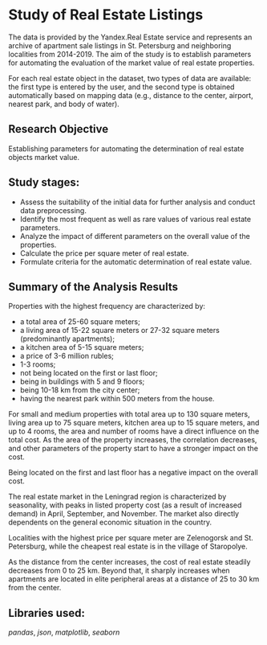 # Study of Real Estate Listings
The data is provided by the Yandex.Real Estate service and represents an archive of apartment sale listings in St. Petersburg and neighboring localities from 2014-2019. The aim of the study is to establish parameters for automating the evaluation of the market value of real estate properties.

For each real estate object in the dataset, two types of data are available: the first type is entered by the user, and the second type is obtained automatically based on mapping data (e.g., distance to the center, airport, nearest park, and body of water).

## Research Objective

Establishing parameters for automating the determination of real estate objects market value.

## Study stages:

- Assess the suitability of the initial data for further analysis and conduct data preprocessing.
- Identify the most frequent as well as rare values of various real estate parameters.
- Analyze the impact of different parameters on the overall value of the properties.
- Calculate the price per square meter of real estate.
- Formulate criteria for the automatic determination of real estate value.

## Summary of the Analysis Results

Properties with the highest frequency are characterized by:

- a total area of 25-60 square meters;
- a living area of 15-22 square meters or 27-32 square meters (predominantly apartments);
- a kitchen area of 5-15 square meters;
- a price of 3-6 million rubles;
- 1-3 rooms;
- not being located on the first or last floor;
- being in buildings with 5 and 9 floors;
- being 10-18 km from the city center;
- having the nearest park within 500 meters from the house.
  
For small and medium properties with total area up to 130 square meters, living area up to 75 square meters, kitchen area up to 15 square meters, and up to 4 rooms, the area and number of rooms have a direct influence on the total cost. As the area of the property increases, the correlation decreases, and other parameters of the property start to have a stronger impact on the cost.

Being located on the first and last floor has a negative impact on the overall cost.

The real estate market in the Leningrad region is characterized by seasonality, with peaks in listed property cost (as a result of increased demand) in April, September, and November. The market also directly dependents on the general economic situation in the country.

Localities with the highest price per square meter are Zelenogorsk and St. Petersburg, while the cheapest real estate is in the village of Staropolye.

As the distance from the center increases, the cost of real estate steadily decreases from 0 to 25 km. Beyond that, it sharply increases when apartments are located in elite peripheral areas at a distance of 25 to 30 km from the center.
  
## Libraries used:

*pandas*,  *json*,  *matplotlib*, *seaborn* 
